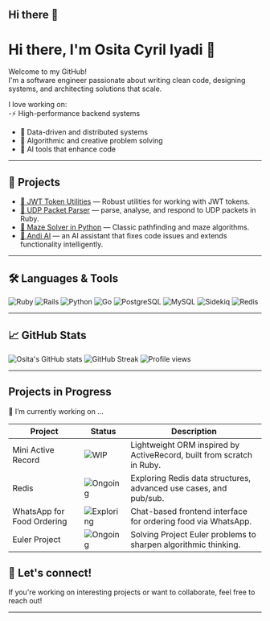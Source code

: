 ## Hi there 👋

# Hi there, I'm Osita Cyril Iyadi 👋

Welcome to my GitHub!  
I'm a software engineer passionate about writing clean code, designing systems, and architecting solutions that scale.

I love working on:  
-⚡️ High-performance backend systems  
- 🔁 Data-driven and distributed systems
- 🧩 Algorithmic and creative problem solving 
- 🤖 AI tools that enhance code

---

## 🚀 Projects

- [🔐 JWT Token Utilities](https://github.com/see-why/chill_jwt) — Robust utilities for working with JWT tokens.
- [📡 UDP Packet Parser](https://github.com/see-why/chill_network_stack) — parse, analyse, and respond to UDP packets in Ruby.
- [🧭 Maze Solver in Python](https://github.com/see-why/Maze-Runner) — Classic pathfinding and maze algorithms.
- [🤖 Andi AI](https://github.com/see-why/andi) — an AI assistant that fixes code issues and extends functionality intelligently.

---

## 🛠️ Languages & Tools

![Ruby](https://img.shields.io/badge/Ruby-CC342D?style=for-the-badge&logo=ruby&logoColor=white)
![Rails](https://img.shields.io/badge/Rails-CC0000?style=for-the-badge&logo=rubyonrails&logoColor=white)
![Python](https://img.shields.io/badge/Python-3776AB?style=for-the-badge&logo=python&logoColor=white)
![Go](https://img.shields.io/badge/Go-00ADD8?style=for-the-badge&logo=go&logoColor=white)
![PostgreSQL](https://img.shields.io/badge/PostgreSQL-316192?style=for-the-badge&logo=postgresql&logoColor=white)
![MySQL](https://img.shields.io/badge/MySQL-4479A1?style=for-the-badge&logo=mysql&logoColor=white)
![Sidekiq](https://img.shields.io/badge/Sidekiq-DC382D?style=for-the-badge&logo=rubyonrails&logoColor=white)
![Redis](https://img.shields.io/badge/Redis-DC382D?style=for-the-badge&logo=redis&logoColor=white)

---

## 📈 GitHub Stats

![Osita's GitHub stats](https://github-readme-stats.vercel.app/api?username=see-why&show_icons=true&theme=radical)
![GitHub Streak](https://streak-stats.demolab.com/?user=see-why&theme=radical)
![Profile views](https://komarev.com/ghpvc/?username=see-why&color=blueviolet)

---

## Projects in Progress

🔭 I’m currently working on ...

| Project | Status | Description |
|---------|--------|-------------|
| Mini Active Record | ![WIP](https://img.shields.io/badge/status-WIP-yellow) | Lightweight ORM inspired by ActiveRecord, built from scratch in Ruby. |
| Redis | ![Ongoing](https://img.shields.io/badge/status-ongoing-blue) | Exploring Redis data structures, advanced use cases, and pub/sub. |
| WhatsApp for Food Ordering | ![Exploring](https://img.shields.io/badge/status-exploring-lightgrey) | Chat-based frontend interface for ordering food via WhatsApp. |
| Euler Project | ![Ongoing](https://img.shields.io/badge/status-ongoing-green) | Solving Project Euler problems to sharpen algorithmic thinking. |

## 🤝 Let's connect!

If you're working on interesting projects or want to collaborate, feel free to reach out!

---



<!--
**see-why/see-why** is a ✨ _special_ ✨ repository because its `README.md` (this file) appears on your GitHub profile.

Here are some ideas to get you started:

- 🔭 I’m currently working on ...
- 🌱 I’m currently learning ...
- 👯 I’m looking to collaborate on ...
- 🤔 I’m looking for help with ...
- 💬 Ask me about ...
- 📫 How to reach me: ...
- 😄 Pronouns: ...
- ⚡ Fun fact: ...
-->
